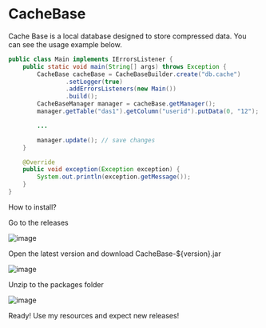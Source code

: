 # CacheBase
Cache Base is a local database designed to store compressed data. You can see the usage example below.
```java
public class Main implements IErrorsListener {
    public static void main(String[] args) throws Exception {
        CacheBase cacheBase = CacheBaseBuilder.create("db.cache")
                .setLogger(true)
                .addErrorsListeners(new Main())
                .build();
        CacheBaseManager manager = cacheBase.getManager();
        manager.getTable("das1").getColumn("userid").putData(0, "12");

        ...

        manager.update(); // save changes
    }

    @Override
    public void exception(Exception exception) {
        System.out.println(exception.getMessage());
    }
}
```

How to install?

Go to the releases

![image](https://github.com/user-attachments/assets/e629a679-03cd-48d7-8818-84fa530c27b7)


Open the latest version and download CacheBase-${version}.jar

![image](https://github.com/user-attachments/assets/dee69c10-f611-44d6-b472-5b13b5ef1843)


Unzip to the packages folder

![image](https://github.com/user-attachments/assets/b948b24c-1623-4d7d-8527-8ccd9a4d5cee)


Ready! Use my resources and expect new releases!


